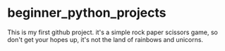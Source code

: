 # beginner_python_projects
This is my first github project. it's a simple rock paper scissors game, so don't get your hopes up,
it's not the land of rainbows and unicorns.

